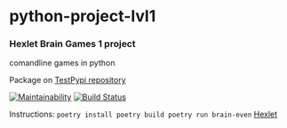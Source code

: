 # python-project-lvl1

### Hexlet Brain Games 1 project
comandline games in python

Package on [TestPypi repository](https://test.pypi.org/project/zed-chi-brain-games/)

[![Maintainability](https://api.codeclimate.com/v1/badges/bc8b27a918a41a32d89e/maintainability)](https://codeclimate.com/github/Zed-chi/Hexlet_Brain_Games_python/maintainability)
[![Build Status](https://travis-ci.org/Zed-chi/Hexlet_Brain_Games_python.svg?branch=master)](https://travis-ci.org/Zed-chi/Hexlet_Brain_Games_python)

Instructions:
`
poetry install
poetry build
poetry run brain-even
`
 [Hexlet](https://hexlet.io/)

